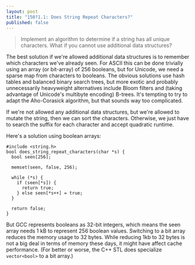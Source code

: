 ```yaml
---
layout: post
title: "150?1.1: Does String Repeat Characters?"
published: false
---
```


> Implement an algorithm to determine if a string has all unique
> characters.  What if you cannot use additional data structures?

The best solution if we're allowed additional data structures is to
remember which characters we've already seen.  For ASCII this can be
done trivially using an array (or bit-array) of 256 booleans, but for
Unicode, we need a sparse map from characters to booleans.  The obvious
solutions use hash tables and balanced binary search trees, but more
exotic and probably unnecessarily heavyweight alternatives include Bloom
filters and (taking advantage of Unicode's multibyte encoding) B-trees.
It's tempting to try to adapt the Aho-Corasick algorithm, but that
sounds way too complicated.

If we're not allowed any additional data structures, but we're allowed
to mutate the string, then we can sort the characters.  Otherwise, we
just have to search the suffix for each character and accept quadratic
runtime. 

Here's a solution using boolean arrays:

    #include <string.h>
    bool does_string_repeat_characters(char *s) {
      bool seen[256];

      memset(seen, false, 256);

      while (*s) {
        if (seen[*s]) {
          return true;
        } else seen[*s++] = true;
      }

      return false;
    }

But GCC represents booleans as 32-bit integers, which means the seen
array needs 1 kB to represent 256 boolean values.  Switching to a bit
array reduces the memory usage to 32 bytes.  While reducing 1kb to 32
bytes is not a big deal in terms of memory these days, it might have
affect cache performance.  (For better or worse, the C++ STL does
specialize `vector<bool>` to a bit array.)
